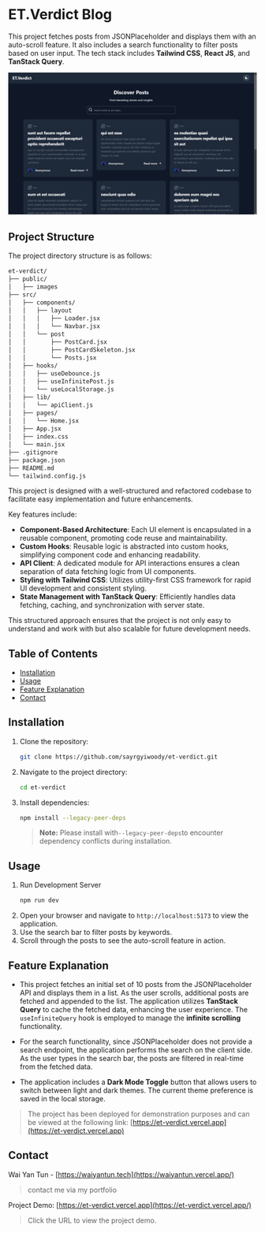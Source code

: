 # ET.Verdict Blog

This project fetches posts from JSONPlaceholder and displays them with an auto-scroll feature. It also includes a search functionality to filter posts based on user input. The tech stack includes **Tailwind CSS**, **React JS**, and **TanStack Query**.

![Demo Image](public/images/demo.png)

## Project Structure

The project directory structure is as follows:

```
et-verdict/
├── public/
│   ├── images
├── src/
│   ├── components/
│   │   ├── layout
│   │   │   ├── Loader.jsx
│   │   │   └── Navbar.jsx
│   │   └── post
│   │       ├── PostCard.jsx
│   │       ├── PostCardSkeleton.jsx
│   │       └── Posts.jsx
│   ├── hooks/
│   │   ├── useDebounce.js
│   │   ├── useInfinitePost.js
│   │   └── useLocalStorage.js
│   ├── lib/
│   │   └── apiClient.js
│   ├── pages/
│   │   └── Home.jsx
│   ├── App.jsx
│   ├── index.css
│   └── main.jsx
├── .gitignore
├── package.json
├── README.md
└── tailwind.config.js
```
This project is designed with a well-structured and refactored codebase to facilitate easy implementation and future enhancements.

Key features include:
- **Component-Based Architecture**: Each UI element is encapsulated in a reusable component, promoting code reuse and maintainability.
- **Custom Hooks**: Reusable logic is abstracted into custom hooks, simplifying component code and enhancing readability.
- **API Client**: A dedicated module for API interactions ensures a clean separation of data fetching logic from UI components.
- **Styling with Tailwind CSS**: Utilizes utility-first CSS framework for rapid UI development and consistent styling.
- **State Management with TanStack Query**: Efficiently handles data fetching, caching, and synchronization with server state.

This structured approach ensures that the project is not only easy to understand and work with but also scalable for future development needs.

## Table of Contents

- [Installation](#installation)
- [Usage](#usage)
- [Feature Explanation](#Feature-Explanation)
- [Contact](#Contact)


## Installation

1. Clone the repository:
    ```sh
    git clone https://github.com/sayrgyiwoody/et-verdict.git
    ```
2. Navigate to the project directory:
    ```sh
    cd et-verdict
    ```
3. Install dependencies:
    ```sh
    npm install --legacy-peer-deps
    ```
    > **Note:** Please install with`--legacy-peer-deps`to encounter dependency conflicts during installation.

## Usage
1. Run Development Server
    ```sh
    npm run dev
    ```
2. Open your browser and navigate to `http://localhost:5173` to view the application.
3. Use the search bar to filter posts by keywords.
4. Scroll through the posts to see the auto-scroll feature in action.

## Feature Explanation

- This project fetches an initial set of 10 posts from the JSONPlaceholder API and displays them in a list. As the user scrolls, additional posts are fetched and appended to the list. The application utilizes **TanStack Query** to cache the fetched data, enhancing the user experience. The `useInfiniteQuery` hook is employed to manage the **infinite scrolling** functionality.

- For the search functionality, since JSONPlaceholder does not provide a search endpoint, the application performs the search on the client side. As the user types in the search bar, the posts are filtered in real-time from the fetched data.

- The application includes a **Dark Mode Toggle**  button that allows users to switch between light and dark themes. The current theme preference is saved in the local storage.

> The project has been deployed for demonstration purposes and can be viewed at the following link: [https://et-verdict.vercel.app](https://et-verdict.vercel.app)

## Contact

Wai Yan Tun - [https://waiyantun.tech](https://waiyantun.vercel.app/) 
>contact me via my portfolio

Project Demo: [https://et-verdict.vercel.app](https://et-verdict.vercel.app/) 
> Click the URL to view the project demo.
